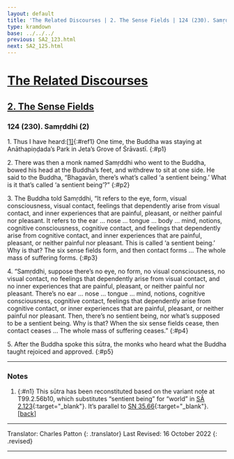 ```yaml
---
layout: default
title: 'The Related Discourses | 2. The Sense Fields | 124 (230). Samṛddhi (2)'
type: kramdown
base: ../../../
previous: SA2_123.html
next: SA2_125.html
---
```


# [The Related Discourses](../index.html)
## [2. The Sense Fields](index.html)
### 124 (230). Samṛddhi (2)

1\. Thus I have heard:[\[1\]](#n1){:#ref1} One time, the Buddha was staying at Anāthapiṇḍada’s Park in Jeta’s Grove of Śrāvastī.
{:#p1}

2\. There was then a monk named Samṛddhi who went to the Buddha, bowed his head at the Buddha’s feet, and withdrew to sit at one side. He said to the Buddha, “Bhagavān, there’s what’s called ‘a sentient being.’ What is it that’s called ‘a sentient being’?”
{:#p2}

3\. The Buddha told Samṛddhi, “It refers to the eye, form, visual consciousness, visual contact, feelings that dependently arise from visual contact, and inner experiences that are painful, pleasant, or neither painful nor pleasant. It refers to the ear … nose … tongue … body … mind, notions, cognitive consciousness, cognitive contact, and feelings that dependently arise from cognitive contact, and inner experiences that are painful, pleasant, or neither painful nor pleasant. This is called ‘a sentient being.’ Why is that? The six sense fields form, and then contact forms … The whole mass of suffering forms.
{:#p3}

4\. “Samṛddhi, suppose there’s no eye, no form, no visual consciousness, no visual contact, no feelings that dependently arise from visual contact, and no inner experiences that are painful, pleasant, or neither painful nor pleasant. There’s no ear … nose … tongue … mind, notions, cognitive consciousness, cognitive contact, feelings that dependently arise from cognitive contact, or inner experiences that are painful, pleasant, or neither painful nor pleasant. Then, there’s no sentient being, nor what’s supposed to be a sentient being. Why is that? When the six sense fields cease, then contact ceases … The whole mass of suffering ceases.”
{:#p4}

5\. After the Buddha spoke this sūtra, the monks who heard what the Buddha taught rejoiced and approved.
{:#p5}

---

### Notes

1. {:#n1} This sūtra has been reconstituted based on the variant note at T99.2.56b10, which substitutes “sentient being” for “world” in [SĀ 2.123](SA2_123.html){:target="_blank"}. It’s parallel to [SN 35.66](https://suttacentral.net/sn35.66){:target="_blank"}. [\[back\]](#ref1)

---

Translator: Charles Patton
{: .translator}
Last Revised: 16 October 2022
{: .revised}

---
